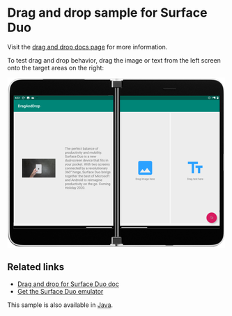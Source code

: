 # Drag and drop sample for Surface Duo

Visit the [drag and drop docs page](https://docs.microsoft.com/dual-screen/android/sample-code/drag-drop/) for more information.

To test drag and drop behavior, drag the image or text from the left screen onto the target areas on the right:

![Drag and drop sample](Screenshots/drag-drop-500.png)

## Related links

- [Drag and drop for Surface Duo doc](https://docs.microsoft.com/dual-screen/android/sample-code/drag-drop/)
- [Get the Surface Duo emulator](https://docs.microsoft.com/dual-screen/android/emulator/)

This sample is also available in [Java](https://github.com/microsoft/surface-duo-sdk-samples/tree/master/DragAndDrop).
